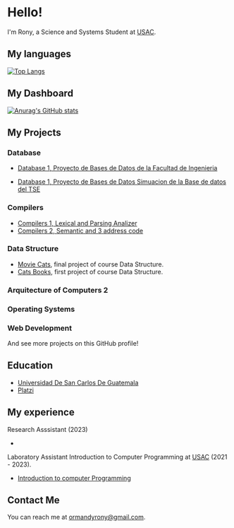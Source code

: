 # Hello!

I'm Rony, a Science and Systems Student at [USAC](https://www.usac.edu.gt/).

## My languages
[![Top Langs](https://github-readme-stats.vercel.app/api/top-langs/?username=OrmandyRony)](https://github.com/anuraghazra/OrmandyRony)

## My Dashboard
[![Anurag's GitHub stats](https://github-readme-stats.vercel.app/api?username=OrmandyRony)](https://github.com/OrmandyRony/)

## My Projects

### Database
* [Database 1, Proyecto de Bases de Datos de la Facultad de Ingenieria](https://github.com/OrmandyRony/ProyectoBasesDeDatosFacultad)

* [Database 1, Proyecto de Bases de Datos Simuacion de la Base de datos del TSE](https://github.com/OrmandyRony/base-datos-elecciones-TSE)

### Compilers
* [Compilers 1, Lexical and Parsing Analizer](https://github.com/OrmandyRony/OLC1--201807328-)
* [Compilers 2, Semantic and 3 address code](https://github.com/OrmandyRony/PyTypeCraft)

### Data Structure
* [Movie Cats](https://ormandyrony.github.io/-EDD_junio-Proyecto2_201807328/), final project of course Data Structure.
* [Cats Books](http://tenacity.brianyu.me/), first project of course Data Structure.

### Arquitecture of Computers 2

### Operating Systems

### Web Development

And see more projects on this GitHub profile!

## Education
* [Universidad De San Carlos De Guatemala](https://www.usac.edu.gt/)
* [Platzi](https://platzi.com/p/OrmandyRony/)
## My experience
Research Asssistant (2023)
* [](https://ipc21.notion.site/ipc21/Semana-0-78a0db63080548e8bb554566185d190b)

Laboratory Assistant Introduction to Computer Programming at [USAC](https://www.usac.edu.gt/) (2021 - 2023).

* [Introduction to computer Programming](https://ipc21.notion.site/ipc21/Semana-0-78a0db63080548e8bb554566185d190b)

## Contact Me

You can reach me at <ormandyrony@gmail.com>.
